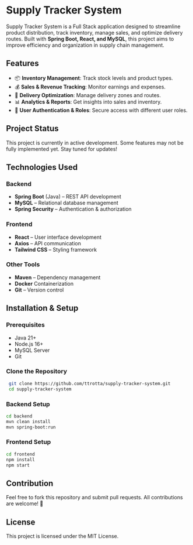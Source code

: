 # Supply Tracker System

Supply Tracker System is a Full Stack application designed to streamline product distribution, track inventory, manage sales, and optimize delivery routes. Built with **Spring Boot, React, and MySQL**, this project aims to improve efficiency and organization in supply chain management.

## Features
- 📦 **Inventory Management**: Track stock levels and product types.
- 💰 **Sales & Revenue Tracking**: Monitor earnings and expenses.
- 📍 **Delivery Optimization**: Manage delivery zones and routes.
- 📊 **Analytics & Reports**: Get insights into sales and inventory.
- 🔐 **User Authentication & Roles**: Secure access with different user roles.

## Project Status  
This project is currently in active development. Some features may not be fully implemented yet. Stay tuned for updates!  

## Technologies Used
### Backend
- **Spring Boot** (Java) – REST API development
- **MySQL** – Relational database management
- **Spring Security** – Authentication & authorization

### Frontend
- **React** – User interface development
- **Axios** – API communication
- **Tailwind CSS** – Styling framework

### Other Tools
- **Maven** – Dependency management
- **Docker** Containerization
- **Git** – Version control

## Installation & Setup
### Prerequisites
- Java 21+
- Node.js 16+
- MySQL Server
- Git

### Clone the Repository
```sh
 git clone https://github.com/ttrotta/supply-tracker-system.git
 cd supply-tracker-system
```

### Backend Setup
```sh
cd backend
mvn clean install
mvn spring-boot:run
```

### Frontend Setup
```sh
cd frontend
npm install
npm start
```

## Contribution
Feel free to fork this repository and submit pull requests. All contributions are welcome! 🚀

## License
This project is licensed under the MIT License.

